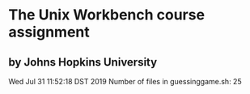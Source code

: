 # The Unix Workbench course assignment
## by Johns Hopkins University
Wed Jul 31 11:52:18 DST 2019
Number of files in guessinggame.sh: 
25
